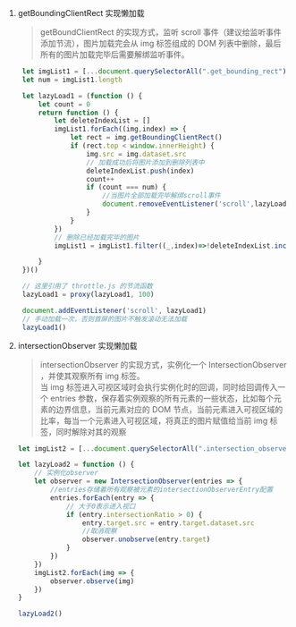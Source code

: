 1. getBoundingClientRect 实现懒加载
   > getBoundClientRect 的实现方式，监听 scroll 事件（建议给监听事件添加节流），图片加载完会从 img 标签组成的 DOM 列表中删除，最后所有的图片加载完毕后需要解绑监听事件。
   ```javascript
    let imgList1 = [...document.querySelectorAll(".get_bounding_rect")]
    let num = imgList1.length

    let lazyLoad1 = (function () {
        let count = 0
        return function () {
            let deleteIndexList = []
            imgList1.forEach((img,index) => {
                let rect = img.getBoundingClientRect()
                if (rect.top < window.innerHeight) {
                    img.src = img.dataset.src
                    // 加载成功后将图片添加到删除列表中
                    deleteIndexList.push(index)
                    count++
                    if (count === num) {
                        //当图片全部加载完毕解绑scroll事件
                        document.removeEventListener('scroll',lazyLoad1)
                    }
                }
            })
            // 删除已经加载完毕的图片
            imgList1 = imgList1.filter((_,index)=>!deleteIndexList.includes(index))

        }
    })()

    // 这里引用了 throttle.js 的节流函数
    lazyLoad1 = proxy(lazyLoad1, 100)

    document.addEventListener('scroll', lazyLoad1)
    // 手动加载一次，否则首屏的图片不触发滚动无法加载
    lazyLoad1()
   ```
2. intersectionObserver 实现懒加载
    > intersectionObserver 的实现方式，实例化一个 IntersectionObserver ，并使其观察所有 img 标签。  
    当 img 标签进入可视区域时会执行实例化时的回调，同时给回调传入一个 entries 参数，保存着实例观察的所有元素的一些状态，比如每个元素的边界信息，当前元素对应的 DOM 节点，当前元素进入可视区域的比率，每当一个元素进入可视区域，将真正的图片赋值给当前 img 标签，同时解除对其的观察
    ```javascript
    let imgList2 = [...document.querySelectorAll(".intersection_observer")]

    let lazyLoad2 = function () {
        // 实例化observer
        let observer = new IntersectionObserver(entries => {
            //entries存储着所有观察被元素的intersectionObserverEntry配置
            entries.forEach(entry => {
                // 大于0表示进入视口
                if (entry.intersectionRatio > 0) {
                    entry.target.src = entry.target.dataset.src
                    //取消观察
                    observer.unobserve(entry.target)
                }
            })
        })
        imgList2.forEach(img => {
            observer.observe(img)
        })
    }

    lazyLoad2()
    ```